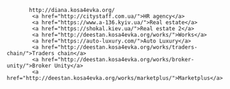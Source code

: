            http://diana.kosa4evka.org/
            <a href="http://citystaff.com.ua/">HR agency</a>
            <a href="https://www.a-136.kyiv.ua/">Real estate</a>
            <a href="https://shokal.kiev.ua/">Real estate 2</a>
            <a href="http://deestan.kosa4evka.org/works/">Works</a>
            <a href="https://auto-luxury.com/">Auto Luxury</a>
            <a href="http://deestan.kosa4evka.org/works/traders-chain/">Traders chain</a>
            <a href="http://deestan.kosa4evka.org/works/broker-unity/">Broker Unity</a>
            <a href="http://deestan.kosa4evka.org/works/marketplus/">Marketplus</a>
